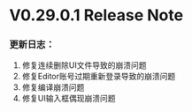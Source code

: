 # V0.29.0.1 Release Note

### 更新日志：

1. 修复连续删除UI文件导致的崩溃问题
2. 修复Editor账号过期重新登录导致的崩溃问题
3. 修复编译崩溃问题
4. 修复UI输入框偶现崩溃问题